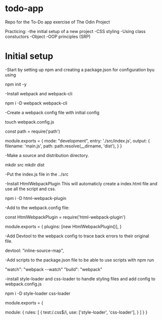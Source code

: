 # todo-app

Repo for the To-Do app exercise of The Odin Project

Practicing:
-the initial setup of a new project
-CSS styling
-Using class constuctors
-Object
-OOP principles (SRP)

# Initial setup

-Start by setting up npm and creating a package.json for configuration byu using

npm init -y

-Install webpack and webpack-cli

npm i -D webpack webpack-cli

-Create a webpack config file with initial config

touch webpack.config.js

const path = require('path')

module.exports = {
mode: "development",
entry: './src/index.js',
output: {
filename: 'main.js',
path: path.resolve(\_\_dirname, 'dist'),
}
}

-Make a source and distribution directory.

mkdir src
mkdir dist

-Put the index.js file in the ../src

-Install HtmlWebpackPlugin
This will automaticly create a index.html file and use all the script and css.

npm i -D html-webpack-plugin

-Add to the webpack.config file:

const HtmlWebpackPlugin = require('html-webpack-plugin')

module.exports = {
plugins: [new HtmlWebpackPlugin()],
}

-Add Devtool to the webpack config to trace back errors to their original file.

devtool: "inline-source-map",

-Add scripts to the package.json file to be able to use scripts with npm run

"watch": "webpack --watch"
"build": "webpack"

-install style-loader and css-loader to handle styling files and add config to webpack.config.js

npm i -D style-loader css-loader

module.exports = {

module: {
rules: [
{
test:/\.css$/i,
use: ['style-loader', 'css-loader'],
}
]
}
}
